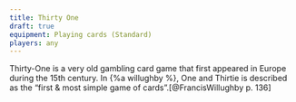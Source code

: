 ```yaml
---
title: Thirty One
draft: true
equipment: Playing cards (Standard)
players: any
---
```


<p class="lead">
<span class="aka">Thirty-One</span> is a very old gambling card game that first appeared in Europe during the 15th century. In {%a willughby %}, <span class="aka">One and Thirtie</span> is described as the “first & most simple game of cards”.[@FrancisWillughby p. 136]
</p>
